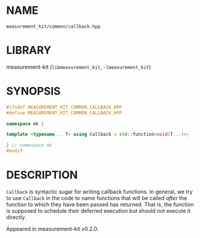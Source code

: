 # NAME

`measurement_kit/common/callback.hpp`

# LIBRARY

measurement-kit (`libmeasurement_kit`, `-lmeasurement_kit`)

# SYNOPSIS

```C++
#ifndef MEASUREMENT_KIT_COMMON_CALLBACK_HPP
#define MEASUREMENT_KIT_COMMON_CALLBACK_HPP

namespace mk {

template <typename... T> using Callback = std::function<void(T...)>;

} // namespace mk
#endif
```

# DESCRIPTION

`Callback` is syntactic sugar for writing callback functions. In general, we try to use `Callback` in the code to name functions that will be called _after_ the function to which they have been passed has returned. That is, the function is supposed to schedule their deferred execution but should not execute it directly. 

Appeared in measurement-kit v0.2.0.

